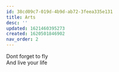 ```yaml
---
id: 38cd09c7-019d-4b9d-ab72-3feea335e131
title: Arts
desc: ''
updated: 1621460395273
created: 1620501846902
nav_order: 2
---
```

Dont forget to fly   
And live your life
